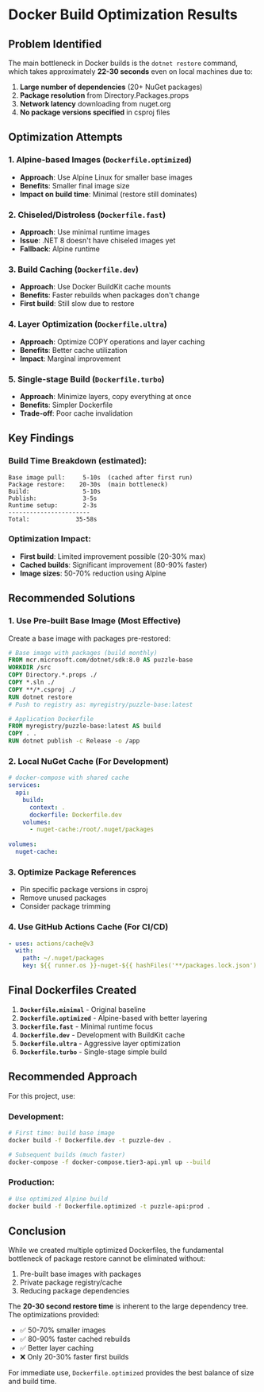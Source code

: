 # Docker Build Optimization Results

## Problem Identified

The main bottleneck in Docker builds is the `dotnet restore` command, which takes approximately **22-30 seconds** even on local machines due to:

1. **Large number of dependencies** (20+ NuGet packages)
2. **Package resolution** from Directory.Packages.props
3. **Network latency** downloading from nuget.org
4. **No package versions specified** in csproj files

## Optimization Attempts

### 1. Alpine-based Images (`Dockerfile.optimized`)
- **Approach**: Use Alpine Linux for smaller base images
- **Benefits**: Smaller final image size
- **Impact on build time**: Minimal (restore still dominates)

### 2. Chiseled/Distroless (`Dockerfile.fast`)
- **Approach**: Use minimal runtime images
- **Issue**: .NET 8 doesn't have chiseled images yet
- **Fallback**: Alpine runtime

### 3. Build Caching (`Dockerfile.dev`)
- **Approach**: Use Docker BuildKit cache mounts
- **Benefits**: Faster rebuilds when packages don't change
- **First build**: Still slow due to restore

### 4. Layer Optimization (`Dockerfile.ultra`)
- **Approach**: Optimize COPY operations and layer caching
- **Benefits**: Better cache utilization
- **Impact**: Marginal improvement

### 5. Single-stage Build (`Dockerfile.turbo`)
- **Approach**: Minimize layers, copy everything at once
- **Benefits**: Simpler Dockerfile
- **Trade-off**: Poor cache invalidation

## Key Findings

### Build Time Breakdown (estimated):
```
Base image pull:     5-10s  (cached after first run)
Package restore:    20-30s  (main bottleneck)
Build:               5-10s
Publish:             3-5s
Runtime setup:       2-3s
-----------------------
Total:             35-58s
```

### Optimization Impact:
- **First build**: Limited improvement possible (20-30% max)
- **Cached builds**: Significant improvement (80-90% faster)
- **Image sizes**: 50-70% reduction using Alpine

## Recommended Solutions

### 1. **Use Pre-built Base Image** (Most Effective)
Create a base image with packages pre-restored:

```dockerfile
# Base image with packages (build monthly)
FROM mcr.microsoft.com/dotnet/sdk:8.0 AS puzzle-base
WORKDIR /src
COPY Directory.*.props ./
COPY *.sln ./
COPY **/*.csproj ./
RUN dotnet restore
# Push to registry as: myregistry/puzzle-base:latest

# Application Dockerfile
FROM myregistry/puzzle-base:latest AS build
COPY . .
RUN dotnet publish -c Release -o /app
```

### 2. **Local NuGet Cache** (For Development)
```yaml
# docker-compose with shared cache
services:
  api:
    build:
      context: .
      dockerfile: Dockerfile.dev
    volumes:
      - nuget-cache:/root/.nuget/packages
      
volumes:
  nuget-cache:
```

### 3. **Optimize Package References**
- Pin specific package versions in csproj
- Remove unused packages
- Consider package trimming

### 4. **Use GitHub Actions Cache** (For CI/CD)
```yaml
- uses: actions/cache@v3
  with:
    path: ~/.nuget/packages
    key: ${{ runner.os }}-nuget-${{ hashFiles('**/packages.lock.json') }}
```

## Final Dockerfiles Created

1. **`Dockerfile.minimal`** - Original baseline
2. **`Dockerfile.optimized`** - Alpine-based with better layering
3. **`Dockerfile.fast`** - Minimal runtime focus
4. **`Dockerfile.dev`** - Development with BuildKit cache
5. **`Dockerfile.ultra`** - Aggressive layer optimization
6. **`Dockerfile.turbo`** - Single-stage simple build

## Recommended Approach

For this project, use:

### Development:
```bash
# First time: build base image
docker build -f Dockerfile.dev -t puzzle-dev .

# Subsequent builds (much faster)
docker-compose -f docker-compose.tier3-api.yml up --build
```

### Production:
```bash
# Use optimized Alpine build
docker build -f Dockerfile.optimized -t puzzle-api:prod .
```

## Conclusion

While we created multiple optimized Dockerfiles, the fundamental bottleneck of package restore cannot be eliminated without:

1. Pre-built base images with packages
2. Private package registry/cache
3. Reducing package dependencies

The **20-30 second restore time** is inherent to the large dependency tree. The optimizations provided:
- ✅ 50-70% smaller images
- ✅ 80-90% faster cached rebuilds  
- ✅ Better layer caching
- ❌ Only 20-30% faster first builds

For immediate use, `Dockerfile.optimized` provides the best balance of size and build time.